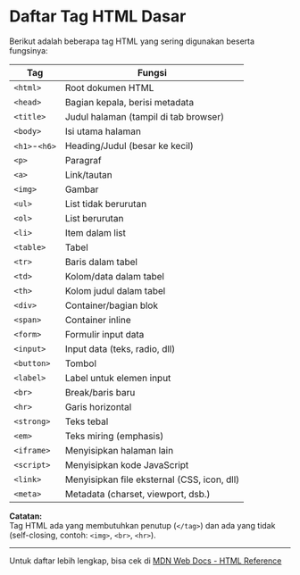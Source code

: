 # Daftar Tag HTML Dasar

Berikut adalah beberapa tag HTML yang sering digunakan beserta fungsinya:

| Tag           | Fungsi                                             |
|---------------|----------------------------------------------------|
| `<html>`      | Root dokumen HTML                                  |
| `<head>`      | Bagian kepala, berisi metadata                     |
| `<title>`     | Judul halaman (tampil di tab browser)              |
| `<body>`      | Isi utama halaman                                  |
| `<h1>`-`<h6>` | Heading/Judul (besar ke kecil)                     |
| `<p>`         | Paragraf                                           |
| `<a>`         | Link/tautan                                        |
| `<img>`       | Gambar                                             |
| `<ul>`        | List tidak berurutan                               |
| `<ol>`        | List berurutan                                     |
| `<li>`        | Item dalam list                                    |
| `<table>`     | Tabel                                              |
| `<tr>`        | Baris dalam tabel                                  |
| `<td>`        | Kolom/data dalam tabel                             |
| `<th>`        | Kolom judul dalam tabel                            |
| `<div>`       | Container/bagian blok                              |
| `<span>`      | Container inline                                   |
| `<form>`      | Formulir input data                                |
| `<input>`     | Input data (teks, radio, dll)                      |
| `<button>`    | Tombol                                             |
| `<label>`     | Label untuk elemen input                           |
| `<br>`        | Break/baris baru                                   |
| `<hr>`        | Garis horizontal                                   |
| `<strong>`    | Teks tebal                                         |
| `<em>`        | Teks miring (emphasis)                             |
| `<iframe>`    | Menyisipkan halaman lain                           |
| `<script>`    | Menyisipkan kode JavaScript                        |
| `<link>`      | Menyisipkan file eksternal (CSS, icon, dll)        |
| `<meta>`      | Metadata (charset, viewport, dsb.)                 |

**Catatan:**  
Tag HTML ada yang membutuhkan penutup (`</tag>`) dan ada yang tidak (self-closing, contoh: `<img>`, `<br>`, `<hr>`).

---

Untuk daftar lebih lengkap, bisa cek di [MDN Web Docs - HTML Reference](https://developer.mozilla.org/en-US/docs/Web/HTML/Element)
